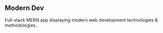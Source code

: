 ## Modern Dev

Full-stack MERN app displaying modern web development technologies & methodologies..
